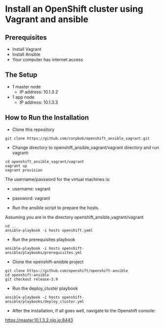 # Install an OpenShift cluster using Vagrant and ansible

## Prerequisites
- Install Vagrant
- Install Ansible
- Your computer has internet access

## The Setup

- 1 master node
  - IP address: 10.1.3.2 
- 1 app node
  - IP address: 10.1.3.3

## How to Run the Installation

- Clone this repository
  
```
git clone https://github.com/corpbob/openshift_ansible_vagrant.git
```

- Change directory to openshift_ansible_vagrant/vagrant directory and run vagrant:

```
cd openshift_ansible_vagrant/vagrant
vagrant up
vagrant provision
```
The username/password for the virtual machines is:

- username: vagrant
- password: vagrant

- Run the ansible script to prepare the hosts.

Assuming you are in the directory openshift_ansible_vagrant/vagrant
```
cd ..
ansible-playbook -i hosts openshift.yaml
```

- Run the prerequisites playbook

```
ansible-playbook -i hosts openshift-ansible/playbooks/prerequisites.yml
```

- Clone the openshift-ansible project

```
git clone https://github.com/openshift/openshift-ansible
cd openshift-ansible
git checkout release-3.9
```

- Run the deploy_cluster playbook

```
ansible-playbook -i hosts openshift-ansible/playbooks/deploy_cluster.yml
```

- After the installation, if all goes well, navigate to the Openshift console:

https://master.10.1.3.2.nip.io:8443

